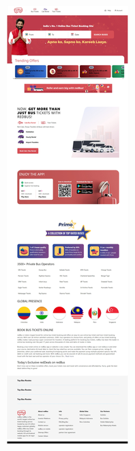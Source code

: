 ![output image](https://github.com/sudarshanmane/Red_Bus_Clone/blob/master/Outputs/Web%20capture_11-12-2023_224557_localhost.jpeg?raw=true)
